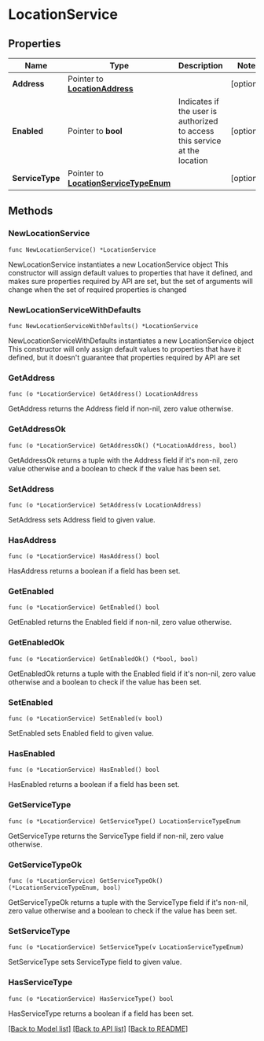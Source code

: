 # LocationService

## Properties

Name | Type | Description | Notes
------------ | ------------- | ------------- | -------------
**Address** | Pointer to [**LocationAddress**](LocationAddress.md) |  | [optional] 
**Enabled** | Pointer to **bool** | Indicates if the user is authorized to access this service at the location | [optional] 
**ServiceType** | Pointer to [**LocationServiceTypeEnum**](LocationServiceTypeEnum.md) |  | [optional] 

## Methods

### NewLocationService

`func NewLocationService() *LocationService`

NewLocationService instantiates a new LocationService object
This constructor will assign default values to properties that have it defined,
and makes sure properties required by API are set, but the set of arguments
will change when the set of required properties is changed

### NewLocationServiceWithDefaults

`func NewLocationServiceWithDefaults() *LocationService`

NewLocationServiceWithDefaults instantiates a new LocationService object
This constructor will only assign default values to properties that have it defined,
but it doesn't guarantee that properties required by API are set

### GetAddress

`func (o *LocationService) GetAddress() LocationAddress`

GetAddress returns the Address field if non-nil, zero value otherwise.

### GetAddressOk

`func (o *LocationService) GetAddressOk() (*LocationAddress, bool)`

GetAddressOk returns a tuple with the Address field if it's non-nil, zero value otherwise
and a boolean to check if the value has been set.

### SetAddress

`func (o *LocationService) SetAddress(v LocationAddress)`

SetAddress sets Address field to given value.

### HasAddress

`func (o *LocationService) HasAddress() bool`

HasAddress returns a boolean if a field has been set.

### GetEnabled

`func (o *LocationService) GetEnabled() bool`

GetEnabled returns the Enabled field if non-nil, zero value otherwise.

### GetEnabledOk

`func (o *LocationService) GetEnabledOk() (*bool, bool)`

GetEnabledOk returns a tuple with the Enabled field if it's non-nil, zero value otherwise
and a boolean to check if the value has been set.

### SetEnabled

`func (o *LocationService) SetEnabled(v bool)`

SetEnabled sets Enabled field to given value.

### HasEnabled

`func (o *LocationService) HasEnabled() bool`

HasEnabled returns a boolean if a field has been set.

### GetServiceType

`func (o *LocationService) GetServiceType() LocationServiceTypeEnum`

GetServiceType returns the ServiceType field if non-nil, zero value otherwise.

### GetServiceTypeOk

`func (o *LocationService) GetServiceTypeOk() (*LocationServiceTypeEnum, bool)`

GetServiceTypeOk returns a tuple with the ServiceType field if it's non-nil, zero value otherwise
and a boolean to check if the value has been set.

### SetServiceType

`func (o *LocationService) SetServiceType(v LocationServiceTypeEnum)`

SetServiceType sets ServiceType field to given value.

### HasServiceType

`func (o *LocationService) HasServiceType() bool`

HasServiceType returns a boolean if a field has been set.


[[Back to Model list]](../README.md#documentation-for-models) [[Back to API list]](../README.md#documentation-for-api-endpoints) [[Back to README]](../README.md)


